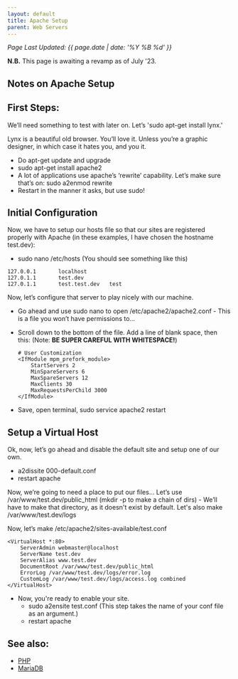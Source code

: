 ```yaml
---
layout: default
title: Apache Setup
parent: Web Servers
---
```

_Page Last Updated: {{ page.date | date: '%Y %B %d' }}_
<br>

**N.B.** This page is awaiting a revamp as of July '23.

## Notes on Apache Setup

First Steps:
------------

We’ll need something to test with later on. Let’s 'sudo apt-get install lynx.'

Lynx is a beautiful old browser. You’ll love it. Unless you’re a graphic designer, in which case it hates you, and you it.

-   Do apt-get update and upgrade
-   sudo apt-get install apache2
-   A lot of applications use apache’s ‘rewrite’ capability. Let’s make sure that’s on: sudo a2enmod rewrite
-   Restart in the manner it asks, but use sudo!

Initial Configuration
---------------------

Now, we have to setup our hosts file so that our sites are registered properly with Apache (in these examples, I have chosen the hostname test.dev):

-   sudo nano /etc/hosts (You should see something like this)
```
127.0.0.1       localhost
127.0.1.1       test.dev
127.0.1.1       test.test.dev   test
```
Now, let’s configure that server to play nicely with our machine.

-   Go ahead and use sudo nano to open /etc/apache2/apache2.conf - This is a file you won’t have permissions to...
-   Scroll down to the bottom of the file. Add a line of blank space, then this: (Note: **BE SUPER CAREFUL WITH WHITESPACE!**)

    ```
    # User Customization
    <IfModule mpm_prefork_module>
        StartServers 2
        MinSpareServers 6
        MaxSpareServers 12
        MaxClients 30
        MaxRequestsPerChild 3000
    </IfModule>
    ```
-   Save, open terminal, sudo service apache2 restart

Setup a Virtual Host
--------------------

Ok, now, let’s go ahead and disable the default site and setup one of our own.

-   a2dissite 000-default.conf
-   restart apache

Now, we’re going to need a place to put our files... Let’s use /var/www/test.dev/public\_html (mkdir -p to make a chain of dirs) - We’ll have to make that directory, as it doesn't exist by default. Let's also make /var/www/test.dev/logs

Now, let’s make /etc/apache2/sites-available/test.conf

```
<VirtualHost *:80>
    ServerAdmin webmaster@localhost
    ServerName test.dev
    ServerAlias www.test.dev
    DocumentRoot /var/www/test.dev/public_html
    ErrorLog /var/www/test.dev/logs/error.log
    CustomLog /var/www/test.dev/logs/access.log combined
</VirtualHost>
```
-   Now, you're ready to enable your site.
    -   sudo a2ensite test.conf (This step takes the name of your conf file as an argument.)
    -   restart apache

See also:
---------

-   [PHP](../../Docs/PHP)
-   [MariaDB](../../Docs/MySQL)